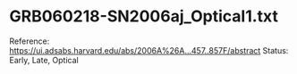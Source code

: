 # GRB060218-SN2006aj_Optical1.txt

Reference: https://ui.adsabs.harvard.edu/abs/2006A%26A...457..857F/abstract
Status: Early, Late, Optical